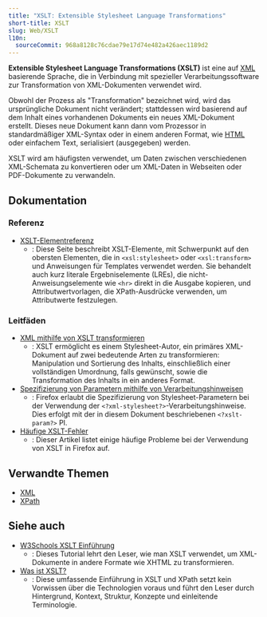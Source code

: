 ```yaml
---
title: "XSLT: Extensible Stylesheet Language Transformations"
short-title: XSLT
slug: Web/XSLT
l10n:
  sourceCommit: 968a8128c76cdae79e17d74e482a426aec1189d2
---
```


**Extensible Stylesheet Language Transformations (XSLT)** ist eine auf [XML](/de/docs/Web/XML/XML_introduction) basierende Sprache, die in Verbindung mit spezieller Verarbeitungssoftware zur Transformation von XML-Dokumenten verwendet wird.

Obwohl der Prozess als "Transformation" bezeichnet wird, wird das ursprüngliche Dokument nicht verändert; stattdessen wird basierend auf dem Inhalt eines vorhandenen Dokuments ein neues XML-Dokument erstellt. Dieses neue Dokument kann dann vom Prozessor in standardmäßiger XML-Syntax oder in einem anderen Format, wie [HTML](/de/docs/Web/HTML) oder einfachem Text, serialisiert (ausgegeben) werden.

XSLT wird am häufigsten verwendet, um Daten zwischen verschiedenen XML-Schemata zu konvertieren oder um XML-Daten in Webseiten oder PDF-Dokumente zu verwandeln.

## Dokumentation

### Referenz

- [XSLT-Elementreferenz](/de/docs/Web/XSLT/Reference/Element)
  - : Diese Seite beschreibt XSLT-Elemente, mit Schwerpunkt auf den obersten Elementen, die in `<xsl:stylesheet>` oder `<xsl:transform>` und Anweisungen für Templates verwendet werden.
    Sie behandelt auch kurz literale Ergebniselemente (LREs), die nicht-Anweisungselemente wie `<hr>` direkt in die Ausgabe kopieren, und Attributwertvorlagen, die XPath-Ausdrücke verwenden, um Attributwerte festzulegen.

### Leitfäden

- [XML mithilfe von XSLT transformieren](/de/docs/Web/XSLT/Guides/Transforming_XML_with_XSLT)
  - : XSLT ermöglicht es einem Stylesheet-Autor, ein primäres XML-Dokument auf zwei bedeutende Arten zu transformieren: Manipulation und Sortierung des Inhalts, einschließlich einer vollständigen Umordnung, falls gewünscht, sowie die Transformation des Inhalts in ein anderes Format.
- [Spezifizierung von Parametern mithilfe von Verarbeitungshinweisen](/de/docs/Web/XSLT/Guides/PI_Parameters)
  - : Firefox erlaubt die Spezifizierung von Stylesheet-Parametern bei der Verwendung der `<?xml-stylesheet?>`-Verarbeitungshinweise. Dies erfolgt mit der in diesem Dokument beschriebenen `<?xslt-param?>` PI.
- [Häufige XSLT-Fehler](/de/docs/Web/XSLT/Guides/Common_errors)
  - : Dieser Artikel listet einige häufige Probleme bei der Verwendung von XSLT in Firefox auf.

## Verwandte Themen

- [XML](/de/docs/Web/XML/XML_introduction)
- [XPath](/de/docs/Web/XPath)

## Siehe auch

- [W3Schools XSLT Einführung](https://www.w3schools.com/xml/xsl_intro.asp)
  - : Dieses Tutorial lehrt den Leser, wie man XSLT verwendet, um XML-Dokumente in andere Formate wie XHTML zu transformieren.
- [Was ist XSLT?](https://www.xml.com/pub/a/2000/08/holman/)
  - : Diese umfassende Einführung in XSLT und XPath setzt kein Vorwissen über die Technologien voraus und führt den Leser durch Hintergrund, Kontext, Struktur, Konzepte und einleitende Terminologie.
